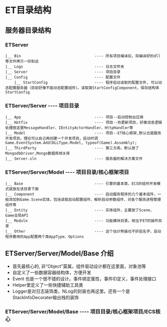 
ET目录结构
=======




## 服务器目录结构

### ETServer
    |__ Bin                             	---- 所有项目编译后，将编译好的dll等文件拷贝一份到这
    |__ Logs                                ---- 日志文件夹
    |__ Server                              ---- 项目目录
    |__ Config                             	---- 配置文件
    	|__ StartConfig                     ---- 程序启动读取的配置文件, 可以动态配置服务器（目前好像不能动态配置组件）。读取类StartConfigComponent，保存结构体StartConfig




### ETServer/Server ---- 项目目录
    |__ App                             	---- 项目--启动控制台应用
    |__ Hotfix                              ---- 项目--热更新项目，好像消息逻辑处理放这里MessageHandler、IEntityActorHandler、HttpHandler等
    |__ Model                             	---- 项目--ET核心框架,默认也是服务开发项目。理论可以自己再创建一个开发项目，启动时调 Game.EventSystem.Add(DLLType.Model, typeof(Game).Assembly);
    |__ ThirdParty                          ---- 第三方库。默认放了 MongodbDriver,Mongo数据库相关库
    |__ Server.sln                          ---- 服务器的解决方案文件





### ETServer/Server/Model ---- 项目目录/核心框架项目
    |__ Base                             	---- 引擎的基本类，ECS的组件开发模式就放在该目录下面
    |__ Component                           ---- 启动服务程序的几个基本组件，一般添加到Game.Scene实体。包括读取启动配置组件、解析启动参数组件、对各个服务进程管理组件等
    |__ Entity                           	---- 实体组件，主要放了Scene，Game全局API
    |__ Module                           	---- 功能模块目录。相当于ET的插件目录
    |__ Other                           	---- 这个估计熊猫也不好启名字，启动程序要用的App配置两个类AppType、Options



## ETServer/Server/Model/Base 介绍
* 首先最核心的, 非“Object”莫属，组件驱动设计都在这里面，对象池等
* 自定义了一些数据容器结构体，方便开发
* Event 也是一个很不错的设计。事件绑定属性，事件ID定义，事件处理接口
* Helper里定义了一些快捷辅助工具类
* Logger是对日志装饰类，NLog的封装也再这里。还有一个是StackInfoDecorater输出栈的装饰



### ETServer/Server/Model/Base ---- 项目目录/核心框架项目/ECS核心



